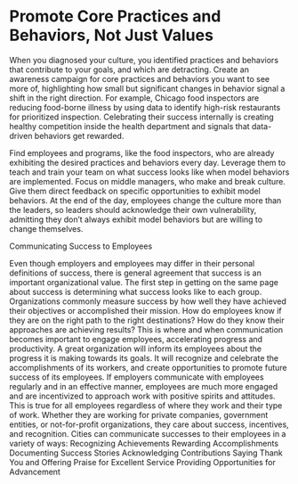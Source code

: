 # Promote Core Practices and Behaviors, Not Just Values

When you diagnosed your culture, you identified practices and behaviors that contribute to your goals, and which are detracting. Create an awareness campaign for core practices and behaviors you want to see more of, highlighting how small but significant changes in behavior signal a shift in the right direction. For example, Chicago food inspectors are reducing food-borne illness by using data to identify high-risk restaurants for prioritized inspection. Celebrating their success internally is creating healthy competition inside the health department and signals that data-driven behaviors get rewarded. 

Find employees and programs, like the food inspectors, who are already exhibiting the desired practices and behaviors every day. Leverage them to teach and train your team on what success looks like when model behaviors are implemented. Focus on middle managers, who make and break culture. Give them direct feedback on specific opportunities to exhibit model behaviors. At the end of the day, employees change the culture more than the leaders, so leaders should acknowledge their own vulnerability, admitting they don’t always exhibit model behaviors but are willing to change themselves. 


Communicating Success to Employees
 
Even though employers and employees may differ in their personal definitions of success, there is general agreement that success is an important organizational value. The first step in getting on the same page about success is determining what success looks like to each group. Organizations commonly measure success by how well they have achieved their objectives or accomplished their mission. How do employees know if they are on the right path to the right destinations? How do they know their approaches are achieving results? This is where and when communication becomes important to engage employees, accelerating progress and productivity. A great organization will inform its employees about the progress it is making towards its goals. It will recognize and celebrate the accomplishments of its workers, and create opportunities to promote future success of its employees. If employers communicate with employees regularly and in an effective manner, employees are much more engaged and are incentivized to approach work with positive spirits and attitudes. This is true for all employees regardless of where they work and their type of work. Whether they are working for private companies, government entities, or not-for-profit organizations, they care about success, incentives, and recognition. Cities can communicate successes to their employees in a variety of ways:
Recognizing Achievements
Rewarding Accomplishments
Documenting Success Stories
Acknowledging Contributions
Saying Thank You and Offering Praise for Excellent Service
Providing Opportunities for Advancement
